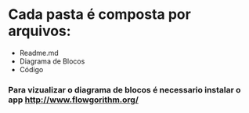 # Cada pasta é composta por arquivos:
- Readme.md
- Diagrama de Blocos
- Código

### Para vizualizar o diagrama de blocos é necessario instalar o app http://www.flowgorithm.org/

